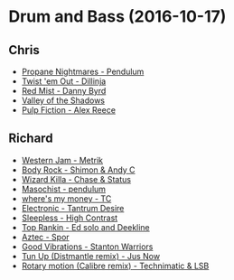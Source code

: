 # Drum and Bass (2016-10-17)
## Chris
- [Propane Nightmares - Pendulum]()
- [Twist 'em Out - Dillinja]()
- [Red Mist - Danny Byrd]()
- [Valley of the Shadows]()
- [Pulp Fiction - Alex Reece]()

## Richard
- [Western Jam - Metrik]()
- [Body Rock - Shimon & Andy C]()
- [Wizard Killa - Chase & Status ]()
- [Masochist - pendulum]()
- [where's my money - TC]()
- [Electronic - Tantrum Desire]()
- [Sleepless - High Contrast]()
- [Top Rankin - Ed solo and Deekline]()
- [Aztec - Spor]()
- [Good Vibrations - Stanton Warriors]()
- [Tun Up (Distmantle remix) - Jus Now]()
- [Rotary motion (Calibre remix) - Technimatic & LSB]()